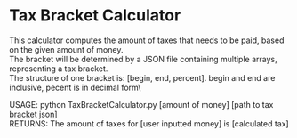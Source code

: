 # Tax Bracket Calculator

This calculator computes the amount of taxes that needs to be paid, based on the given amount of money.\
The bracket will be determined by a JSON file containing multiple arrays, representing a tax bracket. \
The structure of one bracket is: [begin, end, percent]. begin and end are inclusive, pecent is in decimal form\

USAGE: python TaxBracketCalculator.py [amount of money] [path to tax bracket json]\
RETURNS: The amount of taxes for [user inputted money] is [calculated tax]
